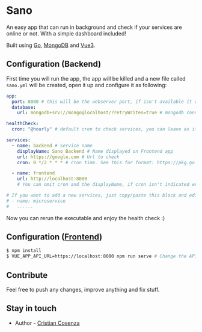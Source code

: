 # Sano

An easy app that can run in background and check if your services are online or not. With a simple dashboard included!

Built using [Go](https://go.dev/), [MongoDB](https://www.mongodb.com/) and [Vue3](https://vuejs.org/).

## Configuration (Backend)
First time you will run the app, the app will be killed and a new file called `sano.yml` will be created, open it up and configure it as following:
```yaml
app:
  port: 8080 # this will be the webserver port, if isn't available it will pick the next one available
  database:
    url: mongodb+srv://mongo@localhost/?retryWrites=true # mongodb connection url

healthCheck:
  cron: "@hourly" # default cron to check services, you can leave as it is or decrease/increase. See this for format: https://pkg.go.dev/github.com/robfig/cron#hdr-CRON_Expression_Format

services:
  - name: backend # Service name
    displayName: Sano Backend # Name displayed on Frontend app
    url: https://google.com # Url to check
    cron: 0 */2 * * * # cron time. See this for format: https://pkg.go.dev/github.com/robfig/cron#hdr-CRON_Expression_Format

  - name: frontend
    url: http://localhost:8080
    # You can omit cron and the displayName, if cron isn't indicated we'll pick the healthCheck.cron and name for the displayName

# If you want to add a new services, just copy/paste this block and edit the setting
# - name: microservice
#   ......
```
Now you can rerun the executable and enjoy the health check :)

## Configuration ([Frontend](https://github.com/hypnodev/sano-frontend))
```bash
$ npm install
$ VUE_APP_API_URL=https://localhost:8080 npm run serve # Change the API url if the your is different
```

## Contribute
Feel free to push any changes, improve anything and fix stuff.

## Stay in touch
- Author - [Cristian Cosenza](https://linkedin.com/in/cristiancosenza)
